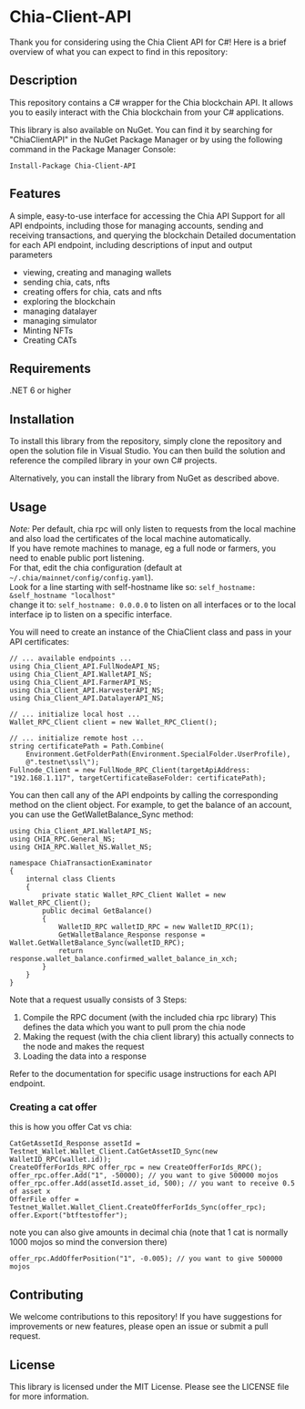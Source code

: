 # Chia-Client-API
Thank you for considering using the Chia Client API for C#! Here is a brief overview of what you can expect to find in this repository:

## Description
This repository contains a C# wrapper for the Chia blockchain API. It allows you to easily interact with the Chia blockchain from your C# applications.

This library is also available on NuGet. You can find it by searching for "ChiaClientAPI" in the NuGet Package Manager or by using the following command in the Package Manager Console:
```
Install-Package Chia-Client-API
```
## Features
A simple, easy-to-use interface for accessing the Chia API
Support for all API endpoints, including those for managing accounts, sending and receiving transactions, and querying the blockchain
Detailed documentation for each API endpoint, including descriptions of input and output parameters
- viewing, creating and managing wallets
- sending chia, cats, nfts
- creating offers for chia, cats and nfts
- exploring the blockchain
- managing datalayer
- managing simulator
- Minting NFTs
- Creating CATs

## Requirements
.NET 6 or higher
## Installation
To install this library from the repository, simply clone the repository and open the solution file in Visual Studio. You can then build the solution and reference the compiled library in your own C# projects.

Alternatively, you can install the library from NuGet as described above.

## Usage
*Note:* Per default, chia rpc will only listen to requests from the local machine and also load the certificates of the local machine automatically.  
If you have remote machines to manage, eg a full node or farmers, you need to enable public port listening.  
For that, edit the chia configuration (default at `~/.chia/mainnet/config/config.yaml`).  
Look for a line starting with self-hostname like so: `self_hostname: &self_hostname "localhost"`   
change it to: `self_hostname: 0.0.0.0` to listen on all interfaces or to the local interface ip to listen on a specific interface.  

You will need to create an instance of the ChiaClient class and pass in your API certificates:
```
// ... available endpoints ...
using Chia_Client_API.FullNodeAPI_NS;
using Chia_Client_API.WalletAPI_NS;
using Chia_Client_API.FarmerAPI_NS;
using Chia_Client_API.HarvesterAPI_NS;
using Chia_Client_API.DatalayerAPI_NS;

// ... initialize local host ...
Wallet_RPC_Client client = new Wallet_RPC_Client();

// ... initialize remote host ...
string certificatePath = Path.Combine(
    Environment.GetFolderPath(Environment.SpecialFolder.UserProfile),
    @".testnet\ssl\");
Fullnode_Client = new FullNode_RPC_Client(targetApiAddress: "192.168.1.117", targetCertificateBaseFolder: certificatePath);
```

You can then call any of the API endpoints by calling the corresponding method on the client object. For example, to get the balance of an account, you can use the GetWalletBalance_Sync method:
```
using Chia_Client_API.WalletAPI_NS;
using CHIA_RPC.General_NS;
using CHIA_RPC.Wallet_NS.Wallet_NS;

namespace ChiaTransactionExaminator
{
    internal class Clients
    {
        private static Wallet_RPC_Client Wallet = new Wallet_RPC_Client();
        public decimal GetBalance()
        {
            WalletID_RPC walletID_RPC = new WalletID_RPC(1);
            GetWalletBalance_Response response = Wallet.GetWalletBalance_Sync(walletID_RPC);
            return response.wallet_balance.confirmed_wallet_balance_in_xch;
        }
    }
}
```
Note that a request usually consists of 3 Steps:
1. Compile the RPC document (with the included chia rpc library)
This defines the data which you want to pull prom the chia node
2. Making the request (with the chia client library)
this actually connects to the node and makes the request
3. Loading the data into a response

Refer to the documentation for specific usage instructions for each API endpoint.

### Creating a cat offer
this is how you offer Cat vs chia:
```
CatGetAssetId_Response assetId = Testnet_Wallet.Wallet_Client.CatGetAssetID_Sync(new WalletID_RPC(wallet.id));
CreateOfferForIds_RPC offer_rpc = new CreateOfferForIds_RPC();
offer_rpc.offer.Add("1", -50000); // you want to give 500000 mojos
offer_rpc.offer.Add(assetId.asset_id, 500); // you want to receive 0.5 of asset x
OfferFile offer = Testnet_Wallet.Wallet_Client.CreateOfferForIds_Sync(offer_rpc);
offer.Export("btftestoffer");
```

note you can also give amounts in decimal chia (note that 1 cat is normally 1000 mojos so mind the conversion there)
```
offer_rpc.AddOfferPosition("1", -0.005); // you want to give 500000 mojos
```

## Contributing
We welcome contributions to this repository! If you have suggestions for improvements or new features, please open an issue or submit a pull request.

## License
This library is licensed under the MIT License. Please see the LICENSE file for more information.
